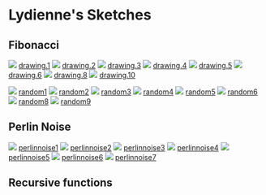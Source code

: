 # Lydienne's Sketches

## Fibonacci
![](Lydienne/drawing/drawing.1.png)
[drawing.1](Lydienne/drawing.1.png)
![](Lydienne/drawing/drawing.2.png)
[drawing.2](Lydienne/drawing.2.png)
![](Lydienne/drawing/drawing.3.png)
[drawing.3](Lydienne/drawing.3.png)
![](Lydienne/drawing/drawing.4.png)
[drawing.4](Lydienne/drawing.4.png)
![](Lydienne/drawing/drawing.5.png)
[drawing.5](Lydienne/drawing.5.png)
![](Lydienne/drawing/drawing.6.png)
[drawing.6](Lydienne/drawing.6.png)
![](Lydienne/drawing/drawing.8.png)
[drawing.8](Lydienne/drawing.8.png)
![](Lydienne/drawing/drawing.10.png)
[drawing.10](Lydienne/drawing.10.png)

![](Lydienne/random/random1.png)
[random1](Lydienne/random1.png)
![](Lydienne/random/random2.png)
[random2](Lydienne/random2.png)
![](Lydienne/random/random3.png)
[random3](Lydienne/random3.png)
![](Lydienne/random/random4.png)
[random4](Lydienne/random4.png)
![](Lydienne/random/random5.png)
[random5](Lydienne/random5.png)
![](Lydienne/random/random6.png)
[random6](Lydienne/random6.png)
![](Lydienne/random/random8.png)
[random8](Lydienne/random8.png)
![](Lydienne/random/random9.png)
[random9](Lydienne/random9.png)

## Perlin Noise
![](Lydienne/perlinnoise/perlinnoise1.png)
[perlinnoise1](Lydienne/perlinnoise1.png)
![](Lydienne/perlinnoise/perlinnoise2.png)
[perlinnoise2](Lydienne/perlinnoise2.png)
![](Lydienne/perlinnoise/perlinnoise3.png)
[perlinnoise3](Lydienne/perlinnoise3.png)
![](Lydienne/perlinnoise/perlinnoise4.png)
[perlinnoise4](Lydienne/perlinnoise4.png)
![](Lydienne/perlinnoise/perlinnoise5.png)
[perlinnoise5](Lydienne/perlinnoise5.png)
![](Lydienne/perlinnoise/perlinnoise6.png)
[perlinnoise6](Lydienne/perlinnoise6.png)
![](Lydienne/perlinnoise/perlinnoise7.png)
[perlinnoise7](Lydienne/perlinnoise7.png)

## Recursive functions
            
